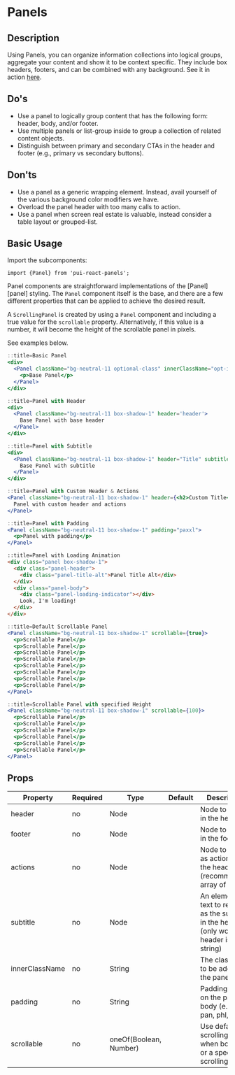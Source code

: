 # Panels

## Description

Using Panels, you can organize information collections into logical groups, aggregate your content and show it to be context specific. They include box headers, footers, and can be combined with any background. See it in action [here](https://pui-pivots.cfapps.io/).

## Do's

- Use a panel to logically group content that has the following form: header, body, and/or footer.
- Use multiple panels or list-group inside to group a collection of related content objects.
- Distinguish between primary and secondary CTAs in the header and footer (e.g., primary vs secondary buttons).

## Don'ts

- Use a panel as a generic wrapping element. Instead, avail yourself of the various background color modifiers we have.
- Overload the panel header with too many calls to action.
- Use a panel when screen real estate is valuable, instead consider a table layout or grouped-list.

## Basic Usage

Import the subcomponents:

```
import {Panel} from 'pui-react-panels';
```

Panel components are straightforward implementations of the [Panel][panel] styling. The `Panel` component itself is the base, and there are a few different properties that can be applied to achieve the desired result. 

A `ScrollingPanel` is created by using a `Panel` component and including a true value for the `scrollable`
property. Alternatively, if this value is a number, it will become the height of the scrollable panel in pixels.

See examples below.

```jsx
::title=Basic Panel
<div>
  <Panel className="bg-neutral-11 optional-class" innerClassName="opt-inner-class">
    <p>Base Panel</p>
  </Panel>
</div>
```

```jsx
::title=Panel with Header
<div>
  <Panel className="bg-neutral-11 box-shadow-1" header='header'>
    Base Panel with base header
  </Panel>
</div>
```

```jsx
::title=Panel with Subtitle
<div>
  <Panel className="bg-neutral-11 box-shadow-1" header="Title" subtitle="subtitle">
    Base Panel with subtitle
  </Panel>
</div>
```

```jsx
::title=Panel with Custom Header & Actions
<Panel className="bg-neutral-11 box-shadow-1" header={<h2>Custom Title</h2>} actions={<div><button className="btn btn-default mrl">Go</button><button className="btn btn-default-alt">Stop</button></div>}>
  Panel with custom header and actions
</Panel>
```

```jsx
::title=Panel with Padding
<Panel className="bg-neutral-11 box-shadow-1" padding="paxxl">
  <p>Panel with padding</p>
</Panel>
```

```html
::title=Panel with Loading Animation
<div class="panel box-shadow-1">
  <div class="panel-header">
    <div class="panel-title-alt">Panel Title Alt</div>
  </div>
  <div class="panel-body">
    <div class="panel-loading-indicator"></div>
    Look, I'm loading!
  </div>
</div>
```

```jsx
::title=Default Scrollable Panel
<Panel className="bg-neutral-11 box-shadow-1" scrollable={true}>
  <p>Scrollable Panel</p>
  <p>Scrollable Panel</p>
  <p>Scrollable Panel</p>
  <p>Scrollable Panel</p>
  <p>Scrollable Panel</p>
  <p>Scrollable Panel</p>
  <p>Scrollable Panel</p>
  <p>Scrollable Panel</p>
</Panel>
```

```jsx
::title=Scrollable Panel with specified Height
<Panel className="bg-neutral-11 box-shadow-1" scrollable={100}>
  <p>Scrollable Panel</p>
  <p>Scrollable Panel</p>
  <p>Scrollable Panel</p>
  <p>Scrollable Panel</p>
  <p>Scrollable Panel</p>
  <p>Scrollable Panel</p>
</Panel>
```


## Props

Property | Required | Type | Default | Description
---------|----------|------|---------|------------
header         | no | Node                   | | Node to render in the header
footer         | no | Node                   | | Node to render in the footer
actions        | no | Node                   | | Node to render as actions in the header (recommended: array of nodes)
subtitle       | no | Node                   | | An element or text to render as the subtitle in the header (only works if header is a string)
innerClassName | no | String                 | | The className to be added on the panel body
padding        | no | String                 | | Padding to use on the panel body (e.g pam, pan, phl, ptl)
scrollable     | no | oneOf(Boolean, Number) | | Use default scrolling height when boolean or a specified scrolling height
